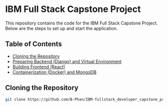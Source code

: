 # IBM Full Stack Capstone Project

This repository contains the code for the IBM Full Stack Capstone Project. Below are the steps to set up and start the application.

## Table of Contents
- [Cloning the Repository](#cloning-the-repository)
- [Preparing Backend (Django) and Virtual Environment](#preparing-backend-django-and-virtual-environment)
- [Building Frontend (React)](#building-frontend-react)
- [Containerization (Docker) and MongoDB](#containerization-docker-and-mongodb)

## Cloning the Repository

```bash
git clone https://github.com/B-Phan/IBM-fullstack_developer_capstone_project.git


